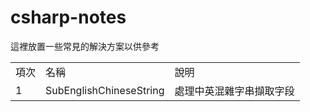 # csharp-notes
這裡放置一些常見的解決方案以供參考

<table>
  
<tr>
<td>項次</td>
  <td>名稱</td>
<td>說明</td>
</tr>
<tr>
<td>1</td>
  <td>SubEnglishChineseString</td>
<td>處理中英混雜字串擷取字段</td>
</tr>
</table>
